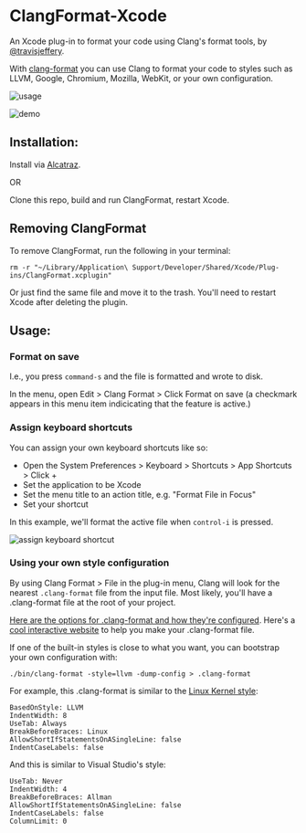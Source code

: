 # ClangFormat-Xcode

An Xcode plug-in to format your code using Clang's format tools, by [@travisjeffery](https://twitter.com/travisjeffery).

With [clang-format](http://clang.llvm.org/docs/ClangFormat.html) you can use Clang to format your code to styles such as LLVM, Google, Chromium, Mozilla, WebKit, or your own configuration.

![usage](https://raw.github.com/travisjeffery/ClangFormat-Xcode/master/README/usage.png)

![demo](https://raw.github.com/travisjeffery/ClangFormat-Xcode/master/README/clangformat-xcode-demo.gif)

## Installation:

Install via [Alcatraz](https://github.com/mneorr/Alcatraz).

OR

Clone this repo, build and run ClangFormat, restart Xcode.

## Removing ClangFormat

To remove ClangFormat, run the following in your terminal:

`rm -r "~/Library/Application\ Support/Developer/Shared/Xcode/Plug-ins/ClangFormat.xcplugin"`

Or just find the same file and move it to the trash. You'll need to restart Xcode after deleting the plugin.

## Usage:

### Format on save

I.e., you press `command-s` and the file is formatted and wrote to disk.

In the menu, open Edit > Clang Format > Click Format on save (a checkmark appears in this menu item indicicating that the feature is active.)

### Assign keyboard shortcuts

You can assign your own keyboard shortcuts like so:

- Open the System Preferences > Keyboard > Shortcuts > App Shortcuts > Click +
- Set the application to be Xcode
- Set the menu title to an action title, e.g. "Format File in Focus"
- Set your shortcut

In this example, we'll format the active file when `control-i` is pressed.

![assign keyboard shortcut](https://raw.github.com/travisjeffery/ClangFormat-Xcode/master/README/assign-keyboard-shortcut.png)

### Using your own style configuration

By using Clang Format > File in the plug-in menu, Clang will look for the nearest `.clang-format` file from the input file. Most likely, you'll have a .clang-format file at the root of your project.

[Here are the options for .clang-format and how they're configured](http://clang.llvm.org/docs/ClangFormatStyleOptions.html). Here's a [cool interactive website](http://clangformat.com/) to help you make your .clang-format file.

If one of the built-in styles is close to what you want, you can bootstrap your own configuration with:

`./bin/clang-format -style=llvm -dump-config > .clang-format`

For example, this .clang-format is similar to the [Linux Kernel style](https://www.kernel.org/doc/Documentation/CodingStyle):

```
BasedOnStyle: LLVM
IndentWidth: 8
UseTab: Always
BreakBeforeBraces: Linux
AllowShortIfStatementsOnASingleLine: false
IndentCaseLabels: false
```

And this is similar to Visual Studio's style:

```
UseTab: Never
IndentWidth: 4
BreakBeforeBraces: Allman
AllowShortIfStatementsOnASingleLine: false
IndentCaseLabels: false
ColumnLimit: 0
```
